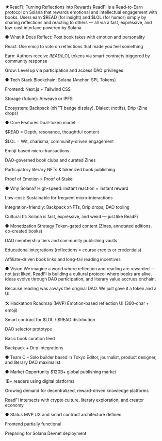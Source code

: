 ★ReadFi: Turning Reflections into Rewards
ReadFi is a Read-to-Earn protocol on Solana that rewards emotional and intellectual engagement with books.
Users earn $READ (for insight) and $LOL (for humor) simply by sharing reflections and reacting to others — all via a fast, expressive, and low-cost interface powered by Solana.

● What It Does
Reflect: Post book takes with emotion and personality

React: Use emoji to vote on reflections that made you feel something

Earn: Authors receive $READ/$LOL tokens via smart contracts triggered by community response

Grow: Level up via participation and access DAO privileges

● Tech Stack
Blockchain: Solana (Anchor, SPL Tokens)

Frontend: Next.js + Tailwind CSS

Storage (future): Arweave or IPFS

Ecosystem: Backpack (xNFT badge display), Dialect (notifs), Drip (Zine drops)

● Core Features
Dual-token model:

$READ = Depth, resonance, thoughtful content

$LOL = Wit, charisma, community-driven engagement

Emoji-based micro-transactions

DAO-governed book clubs and curated Zines

Participatory literary NFTs & tokenized book publishing

Proof of Emotion > Proof of Stake

● Why Solana?
High-speed: Instant reaction = instant reward

Low-cost: Sustainable for frequent micro-interactions

Integration-friendly: Backpack xNFTs, Drip drops, DAO tooling

Cultural fit: Solana is fast, expressive, and weird — just like ReadFi

● Monetization Strategy
Token-gated content (Zines, annotated editions, co-created books)

DAO membership tiers and community publishing vaults

Educational integrations (reflections = course credits or credentials)

Affiliate-driven book links and long-tail reading incentives

● Vision
We imagine a world where reflection and reading are rewarded — not just liked.
ReadFi is building a cultural protocol where books are alive, ideas evolve through DAO participation, and literary value accrues onchain.

Because reading was always the original DAO. We just gave it a token and a UI.

🛠 Hackathon Roadmap (MVP)
 Emotion-based reflection UI (300-char + emoji)

 Smart contract for $LOL / $READ distribution

 DAO selector prototype

 Basic book curation feed

 Backpack + Drip integrations

● Team
C – Solo builder based in Tokyo
Editor, journalist, product designer, and literary DAO maximalist.

● Market Opportunity
$120B+ global publishing market

1B+ readers using digital platforms

Growing demand for decentralized, reward-driven knowledge platforms

ReadFi intersects with crypto culture, literary exploration, and creator economy

● Status
MVP UX and smart contract architecture defined

Frontend partially functional

Preparing for Solana Devnet deployment
